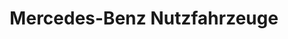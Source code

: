 ---
title: "Mercedes-Benz Nutzfahrzeuge"
url: /nordhausen/mercedes-benz-nutzfahrzeuge/
shop: Autohaus
---